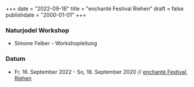 ﻿+++
date = "2022-09-16"
title = "enchanté Festival Riehen"
draft = false
publishdate = "2000-01-01"
+++

### Naturjodel Workshop


* Simone Felber - Workshopleitung

### Datum

* Fr, 16. September 2022 - So, 18. September 2020 // [enchanté Festival, Riehen](https://www.enchante-riehen.ch/workshop-naturjodel)
